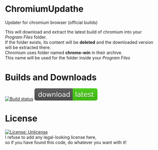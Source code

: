 # ChromiumUpdathe
Updater for chromium browser (official builds)

This will download and extract the latest build of chromium into your *Program Files* folder.  
If the folder exists, its content will be **deleted** and the downloaded version will be extracted there.  
Chromium uses folder named **chrome-win** in their archive.  
This name will be used for the folder inside your *Program Files*

# Builds and Downloads
[![Build status](https://ci.appveyor.com/api/projects/status/0hgmi1g80h44250w?svg=true)](https://ci.appveyor.com/project/xPucTu4/chromiumupdathe) 
[![Download link](download-latest-brightgreen.svg)](https://github.com/xPucTu4/ChromiumUpdathe/releases/latest)

# License
[![License: Unlicense](https://img.shields.io/badge/license-Unlicense-blue.svg)](http://unlicense.org/)  
I refuse to add any legal-looking license here,  
so if you have found this code, do whatever you want with it!
